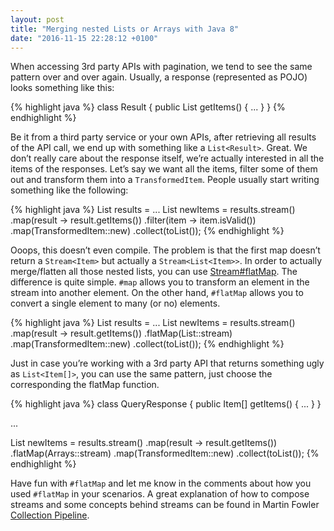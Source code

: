 ```yaml
---
layout: post
title: "Merging nested Lists or Arrays with Java 8"
date: "2016-11-15 22:28:12 +0100"
---
```


When accessing 3rd party APIs with pagination, we tend to see the same pattern
over and over again. Usually, a response (represented as POJO) looks something
like this:

{% highlight java %}
class Result {
  public List<Item> getItems() {
    ...
  }
}
{% endhighlight %}

Be it from a third party service or your own APIs, after retrieving all results
of the API call, we end up with something like a `List<Result>`. Great. We don’t
really care about the response itself, we’re actually interested in all the
items of the responses. Let’s say we want all the items, filter some of them out
and transform them into a `TransformedItem`. People usually start writing
something like the following:

{% highlight java %}
List<Result> results = ...
List<TransformedItem> newItems = results.stream()
     .map(result -> result.getItems())
     .filter(item -> item.isValid())
     .map(TransformedItem::new)
     .collect(toList());
{% endhighlight %}

Ooops, this doesn’t even compile. The problem is that the first map doesn’t
return a `Stream<Item>` but actually a `Stream<List<Item>>`. In order to
actually merge/flatten all those nested lists, you can use [Stream#flatMap]( https://docs.oracle.com/javase/8/docs/api/java/util/stream/Stream.html#flatMap-java.util.function.Function-).
The difference is quite simple. `#map` allows you to transform an element in
the stream into another element. On the other hand, `#flatMap` allows you to
convert a single element to many (or no) elements.

{% highlight java %}
List<Result> results = ...
List<TransformedItem> newItems = results.stream()
     .map(result -> result.getItems())
     .flatMap(List::stream)
     .map(TransformedItem::new)
     .collect(toList());
{% endhighlight %}

Just in case you’re working with a 3rd party API that returns something ugly as `List<Item[]>`, you can use the same pattern, just choose the corresponding the flatMap function.

{% highlight java %}
class QueryResponse {
  public Item[] getItems() {
    ...
  }
}

...

List<TransformedItem> newItems = results.stream()
     .map(result -> result.getItems())
     .flatMap(Arrays::stream)
     .map(TransformedItem::new)
     .collect(toList());
{% endhighlight %}

Have fun with `#flatMap` and let me know in the comments about how you used `#flatMap` in your scenarios. A great explanation of how to compose streams and some concepts behind streams can be found in Martin Fowler [Collection Pipeline](http://martinfowler.com/articles/collection-pipeline/).
